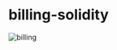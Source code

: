 # billing-solidity

![billing](https://github.com/HuJingwei/billing-solidity.git/raw/master/pic/billing.jpg)  
